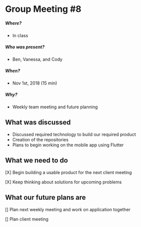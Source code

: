 # Group Meeting #8
##### Where?
* In class
##### Who was present?
* Ben, Vanessa, and Cody
##### When?
* Nov 1st, 2018 (15 min)
##### Why?
* Weekly team meeting and future planning

## What was discussed
* Discussed required technology to build our required product
* Creation of the repositories
* Plans to begin working on the mobile app using Flutter

## What we need to do
[X] Begin building a usable product for the next client meeting

[X] Keep thinking about solutions for upcoming problems

## What our future plans are
[] Plan next weekly meeting and work on application together 

[] Plan client meeting
